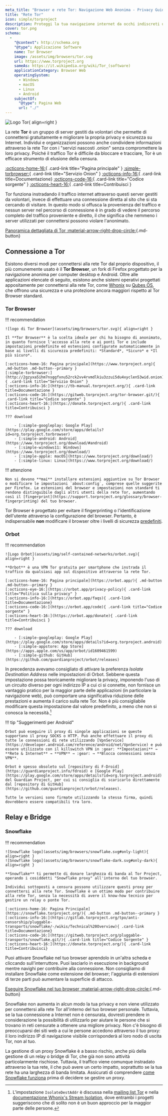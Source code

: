```yaml
---
meta_title: "Browser e rete Tor: Navigazione Web Anonima - Privacy Guides"
title: "Rete Tor"
icon: simple/torproject
description: Proteggi la tua navigazione internet da occhi indiscreti utilizzando la rete Tor, una rete sicura che elude la censura.
cover: tor.png
schema:
  - 
    "@context": http://schema.org
    "@type": Applicazione Software
    name: Tor Browser
    image: /assets/img/browsers/tor.svg
    url: https://www.torproject.org
    sameAs: https://it.wikipedia.org/wiki/Tor_(software)
    applicationCategory: Browser Web
    operatingSystem:
      - Windows
      - macOS
      - Linux
      - Android
    subjectOf:
      "@type": Pagina Web
      url: "./"
---
```


![Logo Tor](assets/img/self-contained-networks/tor.svg){ align=right }

La rete **Tor** è un gruppo di server gestiti da volontari che permette di connettersi gratuitamente e migliorare la propria privacy e sicurezza su Internet. Individui e organizzazioni possono anche condividere informazioni attraverso la rete Tor con i "servizi nascosti .onion" senza compromettere la loro privacy. Poiché il traffico Tor è difficile da bloccare e tracciare, Tor è un efficace strumento di elusione della censura.

[:octicons-home-16:](https://www.torproject.org){ .card-link title="Pagina principale" }
[:simple-torbrowser:](http://2gzyxa5ihm7nsggfxnu52rck2vv4rvmdlkiu3zzui5du4xyclen53wid.onion){ .card-link title="Servizio Onion" }
[:octicons-info-16:](https://tb-manual.torproject.org/){ .card-link title=Documentazione}
[:octicons-code-16:](https://gitweb.torproject.org/tor.git){ .card-link title="Codice sorgente" }
[:octicons-heart-16:](https://donate.torproject.org/){ .card-link title=Contribuisci }

Tor funziona instradando il traffico internet attraverso questi server gestiti da volontari, invece di effettuare una connessione diretta al sito che si sta cercando di visitare. In questo modo si offusca la provenienza del traffico e nessun server nel percorso di connessione è in grado di vedere il percorso completo del traffico proveniente e diretto, il che significa che nemmeno i server utilizzati per connettersi possono violare l'anonimato.

[Panoramica dettagliata di Tor :material-arrow-right-drop-circle:](advanced/tor-overview.md ""){.md-button}

## Connessione a Tor

Esistono diversi modi per connettersi alla rete Tor dal proprio dispositivo, il più comunemente usato è il **Tor Browser**, un fork di Firefox progettato per la navigazione anonima per computer desktop e Android. Oltre alle applicazioni elencate di seguito, esistono anche sistemi operativi progettati appositamente per connettersi alla rete Tor, come [Whonix](desktop.md#whonix) su [Qubes OS](desktop.md#qubes-os), che offrono una sicurezza e una protezione ancora maggiori rispetto al Tor Browser standard.

### Tor Browser

!!! recommendation

    ![logo di Tor Browser](assets/img/browsers/tor.svg){ align=right }
    
    Il **Tor Browser** è la scelta ideale per chi ha bisogno di anonimato, in quanto fornisce l'accesso alla rete e ai ponti Tor e include impostazioni predefinite ed estensioni configurate automaticamente in base ai livelli di sicurezza predefiniti: *Standard*, *Sicuro* e *Il più sicuro*.
    
    [:octicons-home-16: Pagina principale](https://www.torproject.org){ .md-button .md-button--primary }
    [:simple-torbrowser:](http://2gzyxa5ihm7nsggfxnu52rck2vv4rvmdlkiu3zzui5du4xyclen53wid.onion){ .card-link title="Servizio Onion" }
    [:octicons-info-16:](https://tb-manual.torproject.org/){ .card-link title=Documentazione }
    [:octicons-code-16:](https://gitweb.torproject.org/tor-browser.git/){ .card-link title="Codice sorgente" }
    [:octicons-heart-16:](https://donate.torproject.org/){ .card-link title=Contribuisci }
    
    ??? download
    
        - [:simple-googleplay: Google Play](https://play.google.com/store/apps/details?id=org.torproject.torbrowser)
        - [:simple-android: Android](https://www.torproject.org/download/#android)
        - [:simple-windows11: Windows](https://www.torproject.org/download/)
        - [:simple-apple: macOS](https://www.torproject.org/download/)
        - [:simple-linux: Linux](https://www.torproject.org/download/)

!!! attenzione

    Non si devono **mai** installare estensioni aggiuntive su Tor Browser o modificare le impostazioni `about:config`, comprese quelle suggerite per Firefox. Le estensioni del browser e impostazioni non standard ti rendono distinguibile dagli altri utenti della rete Tor, aumentando così il [fingerprint](https://support.torproject.org/glossary/browser-fingerprinting) del tuo browser.

Tor Browser è progettato per evitare il fingerprinting o l'identificazione dell'utente attraverso la configurazione del browser. Pertanto, è indispensabile **non** modificare il browser oltre i livelli di sicurezza [predefiniti](https://tb-manual.torproject.org/security-settings/).

### Orbot

!!! recommendation

    ![Logo Orbot](assets/img/self-contained-networks/orbot.svg){ align=right }
    
    **Orbot** è una VPN Tor gratuita per smartphone che instrada il traffico da qualsiasi app sul dispositivo attraverso la rete Tor.
    
    [:octicons-home-16: Pagina principale](https://orbot.app/){ .md-button .md-button--primary }
    [:octicons-eye-16:](https://orbot.app/privacy-policy){ .card-link title="Politica sulla privacy" }
    [:octicons-info-16:](https://orbot.app/faqs){ .card-link title=Documentazione}
    [:octicons-code-16:](https://orbot.app/code){ .card-link title="Codice sorgente" }
    [:octicons-heart-16:](https://orbot.app/donate){ .card-link title=Contribuisci }
    
    ??? download
    
        - [:simple-googleplay: Google Play](https://play.google.com/store/apps/details?id=org.torproject.android)
        - [:simple-appstore: App Store](https://apps.apple.com/us/app/orbot/id1609461599)
        - [:simple-github: GitHub](https://github.com/guardianproject/orbot/releases)

In precedenza avevamo consigliato di attivare la preferenza *Isolate Destination Address* nelle impostazioni di Orbot. Sebbene questa impostazione possa teoricamente migliorare la privacy, imponendo l'uso di un circuito diverso per ogni indirizzo IP a cui ci si connette, non fornisce un vantaggio pratico per la maggior parte delle applicazioni (in particolare la navigazione web), può comportare una significativa riduzione delle prestazioni e aumenta il carico sulla rete Tor. Non è più consigliabile modificare questa impostazione dal valore predefinito, a meno che non si conosca la necessità.[^1]

!!! tip "Suggerimenti per Android"

    Orbot può eseguire il proxy di singole applicazioni se queste supportano il proxy SOCKS o HTTP. Può anche effettuare il proxy di tutte le connessioni di rete utilizzando [VpnService](https://developer.android.com/reference/android/net/VpnService) e può essere utilizzato con il killswitch VPN in :gear: **Impostazioni** → **Rete & Internet** → **VPN** → :gear: → **Blocca connessioni senza VPN**.
    
    Orbot è spesso obsoleto sul [repository di F-Droid](https://guardianproject.info/fdroid) e [Google Play](https://play.google.com/store/apps/details?id=org.torproject.android) del Guardian Project, per cui si consiglia di scaricarlo direttamente dal [repository di GitHub](https://github.com/guardianproject/orbot/releases).
    
    Tutte le versioni sono firmate utilizzando la stessa firma, quindi dovrebbero essere compatibili tra loro.

## Relay e Bridge

### Snowflake

!!! recommendation

    ![Snowflake logo](assets/img/browsers/snowflake.svg#only-light){ align=right }
    ![Snowflake logo](assets/img/browsers/snowflake-dark.svg#only-dark){ align=right }
    
    **Snowflake** ti permette di donare larghezza di banda al Tor Project, operando i cosiddetti "Snowflake proxy" all'interno del tuo browser.
    
    Individui sottoposti a censura possono utilizzare questi proxy per connettersi alla rete Tor. Snowflake è un ottimo modo per contribuire alla rete Tor, senza la necessità di avere il know-how tecnico per gestire un relay o ponte Tor.
    
    [:octicons-home-16: Pagina Principale](https://snowflake.torproject.org/){ .md-button .md-button--primary }
    [:octicons-info-16:](https://gitlab.torproject.org/tpo/anti-censorship/pluggable-transports/snowflake/-/wikis/Technical%20Overview){ .card-link title=Documentazione}
    [:octicons-code-16:](https://gitweb.torproject.org/pluggable-transports/snowflake.git/){ .card-link title="Codice Sorgente" }
    [:octicons-heart-16:](https://donate.torproject.org/){ .card-link title=Contribuisci}

Puoi attivare Snowflake nel tuo browser aprendolo in un'altra scheda e cliccando sull'interruttore. Puoi lasciarlo in esecuzione in background mentre navighi per contribuire alla connessione. Non consigliamo di installare Snowflake come estensione del browser; l'aggiunta di estensioni di terze parti può aumentare la superficie di attacco.

[Eseguire Snowflake nel tuo browser :material-arrow-right-drop-circle:](https://snowflake.torproject.org/embed.html ""){.md-button}

Snowflake non aumenta in alcun modo la tua privacy e non viene utilizzato per connettersi alla rete Tor all'interno del tuo browser personale. Tuttavia, se la tua connessione a Internet non è censurata, dovresti prendere in considerazione la possibilità di utilizzarlo per aiutare le persone che si trovano in reti censurate a ottenere una migliore privacy. Non c'è bisogno di preoccuparsi dei siti web a cui le persone accedono attraverso il tuo proxy: il loro indirizzo IP di navigazione visibile corrisponderà al loro nodo di uscita Tor, non al tuo.

La gestione di un proxy Snowflake è a basso rischio, anche più della gestione di un relay o bridge di Tor, che già non sono attività particolarmente rischiose. Tuttavia, il traffico viene comunque instradato attraverso la tua rete, il che può avere un certo impatto, soprattutto se la tua rete ha una larghezza di banda limitata. Assicurati di comprendere [come Snowflake funziona](https://gitlab.torproject.org/tpo/anti-censorship/pluggable-transports/snowflake/-/wikis/home) prima di decidere se gestire un proxy.

[^1]: L'impostazione `IsolateDestAddr` è discussa nella [mailing list Tor](https://lists.torproject.org/pipermail/tor-talk/2012-May/024403.html) e nella [documentazione Whonix's Stream Isolation](https://www.whonix.org/wiki/Stream_Isolation), dove entrambi i progetti suggeriscono che di solito non è un buon approccio per la maggior parte delle persone.
